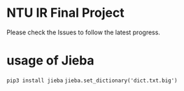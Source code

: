 # NTU IR Final Project

Please check the Issues to follow the latest progress.

# usage of Jieba
`pip3 install jieba`
`jieba.set_dictionary('dict.txt.big')`


